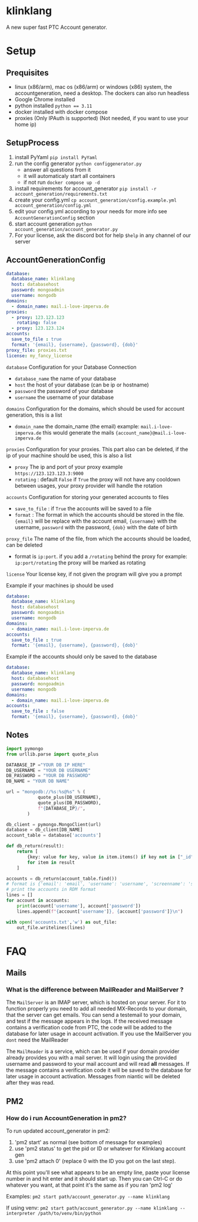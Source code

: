 # klinklang

A new super fast PTC Account generator.

# Setup

## Prequisites
- linux (x86/arm), mac os (x86/arm) or windows (x86) system, the accountgeneration, need a desktop. The dockers can also run headless
- Google Chrome installed
- python installed `python == 3.11`
- docker installed with docker compose
- proxies (Only IPAuth is supported) (Not needed, if you want to use your home ip)

## SetupProcess
1. install PyYaml `pip install PyYaml`
2. run the config generator `python configgenerator.py`
   - answer all questions from it
   - it will automaticaly start all containers
   - if not run `docker compose up -d`
3. install requirements for account_generator `pip install -r account_generation/requirements.txt`
4. create your config.yml `cp account_generation/config.example.yml account_generation/config.yml`
5. edit your config.yml according to your needs for more info see `AccountGenerationConfig` section
6. start account generation `python account_generation/account_generator.py`
7. For your license, ask the discord bot for help `$help` in any channel of our server 

## AccountGenerationConfig
```yaml
database:
  database_name: klinklang
  host: databasehost
  password: mongoadmin
  username: mongodb
domains:
  - domain_name: mail.i-love-imperva.de
proxies:
  - proxy: 123.123.123
    rotating: false
  - proxy: 123.123.124
accounts:
  save_to_file : true
  format: '{email}, {username}, {password}, {dob}'
proxy_file: proxies.txt
license: my_fancy_license
```
`database` Configuration for your Database Connection
- `database_name` the name of your database
- `host` the host of your database (can be ip or hostname)
- `password` the password of your database
- `username` the username of your database

`domains` Configuration for the domains, which should be used for account generation, this is a list
- `domain_name` the domain_name (the email) example: `mail.i-love-imperva.de` this would generate the mails `{account_name}@mail.i-love-imperva.de`

`proxies` Configuration for your proxies. This part also can be deleted, if the ip of your machine should be used, this is also a list
- `proxy` The ip and port of your proxy example `https://123.123.123.3:9000`
- `rotating` : default `False` if `True` the proxy will not have any cooldown between usages, your proxy provider will handle the rotation

`accounts` Configuration for storing your generated accounts to files
- `save_to_file` : if `True` the accounts will be saved to a file
- `format` : The format in which the accounts should be stored in the file. `{email}` will be replace with the account email, `{username}` with the username, `password` with the password, `{dob}` with the date of birth

`proxy_file` The name of the file, from which the accounts should be loaded, can be deleted
- format is `ip:port`. if you add a `/rotating` behind the proxy for example: `ip:port/rotating` the proxy will be marked as rotating

`license` Your license key, if not given the program will give you a prompt

Example if your machines ip should be used
```yaml
database:
  database_name: klinklang
  host: databasehost
  password: mongoadmin
  username: mongodb
domains:
  - domain_name: mail.i-love-imperva.de
accounts:
  save_to_file : true
  format: '{email}, {username}, {password}, {dob}'
```

Example if the accounts should only be saved to the database
```yaml
database:
  database_name: klinklang
  host: databasehost
  password: mongoadmin
  username: mongodb
domains:
  - domain_name: mail.i-love-imperva.de
accounts:
  save_to_file : false
  format: '{email}, {username}, {password}, {dob}'
```

## Notes
```python
import pymongo
from urllib.parse import quote_plus

DATABASE_IP ="YOUR DB IP HERE"
DB_USERNAME = "YOUR DB USERNAME"
DB_PASSWORD = "YOUR DB PASSWORD"
DB_NAME = "YOUR DB NAME"

url = "mongodb://%s:%s@%s" % (
            quote_plus(DB_USERNAME),
            quote_plus(DB_PASSWORD),
            f"{DATABASE_IP}/",
        )

db_client = pymongo.MongoClient(url)
database = db_client[DB_NAME]
account_table = database['accounts']

def db_return(result):
    return [
        {key: value for key, value in item.items() if key not in ["_id"]}
        for item in result
    ]

accounts = db_return(account_table.find())
# format is {'email': 'email', 'username': 'username', 'screenname': 'screenname', 'password': 'password', 'dob': '1994-10-06'}
# print the accounts in RDM format
lines = []
for account in accounts:
    print(account['username'], account['password'])
    lines.append(f"{account['username']}, {account['password']}\n")

with open('accounts.txt','w') as out_file:
    out_file.writelines(lines)
```

# FAQ

## Mails
### What is the difference between MailReader and MailServer ?
The `MailServer` is an IMAP server, which is hosted on your server. For it to function properly you need to add all
needed MX-Records to your domain, that the server can get emails. You can send a testemail to your domain, and test if the message appears in the logs.
If the received message contains a verification code from PTC, the code will be added to the database for later usage in account activation.
If you use the MailServer you `dont` need the MailReader

The `MailReader` is a service, which can be used if your domain provider already provides you with a mail server. It will login using the provided
username and password to your mail account and will read **all** messages. If the message contains a verification code it will be saved to the database
for later usage in account activation. Messages from niantic will be deleted after they was read.

## PM2
### How do i run AccountGeneration in pm2? 
To run updated account_generator in pm2:

1. 'pm2 start' as normal (see bottom of message for examples)
2. use 'pm2 status' to get the pid or ID or whatever for Klinklang account gen
3. use 'pm2 attach 0' (replace 0 with the ID you got on the last step).

At this point you'll see what appears to be an empty line, paste your license number in and hit enter and it should start up. Then you can Ctrl-C or do whatever you want, at that point it's the same as if you ran 'pm2 log'

Examples:
`pm2 start path/account_generator.py --name klinklang`

If using venv:
`pm2 start path/account_generator.py --name klinklang --interpreter /path/to/venv/bin/python`